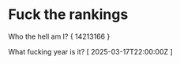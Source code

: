 # Fuck the rankings

Who the hell am I?
{ 14213166 }

What fucking year is it?
[ 2025-03-17T22:00:00Z ]
